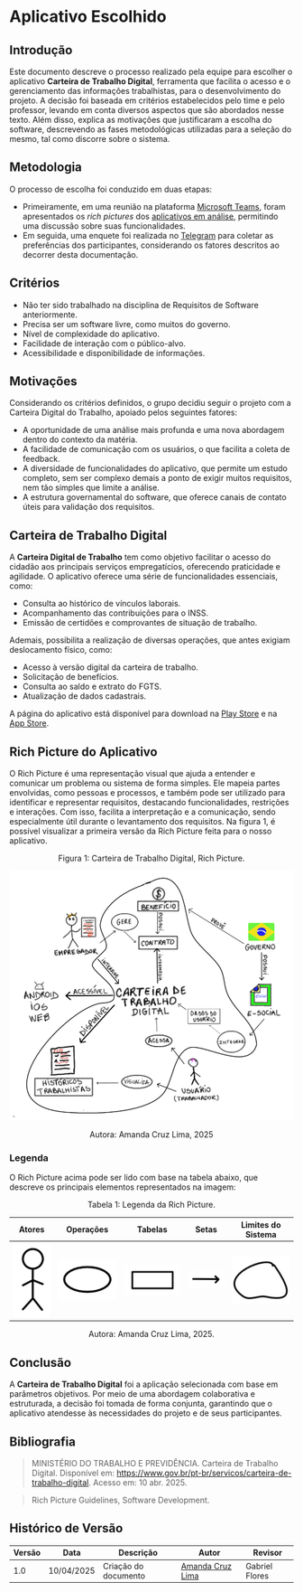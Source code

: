 # Aplicativo Escolhido

## Introdução

Este documento descreve o processo realizado pela equipe para escolher o aplicativo **Carteira de Trabalho Digital**, ferramenta que facilita o acesso e o gerenciamento das informações trabalhistas, para o desenvolvimento do projeto. A decisão foi baseada em critérios estabelecidos pelo time e pelo professor, levando em conta diversos aspectos que são abordados nesse texto. Além disso, explica as motivações que justificaram a escolha do software, descrevendo as fases metodológicas utilizadas para a seleção do mesmo, tal como discorre sobre o sistema.

## Metodologia
O processo de escolha foi conduzido em duas etapas:
- Primeiramente, em uma reunião na plataforma [Microsoft Teams](https://teams.microsoft.com), foram apresentados os *rich pictures* dos [aplicativos em análise](), permitindo uma discussão sobre suas funcionalidades. 
- Em seguida, uma enquete foi realizada no [Telegram](https://telegram.org/) para coletar as preferências dos participantes, considerando os fatores descritos ao decorrer desta documentação.

## Critérios
* Não ter sido trabalhado na disciplina de Requisitos de Software anteriormente.
* Precisa ser um software livre, como muitos do governo.
* Nível de complexidade do aplicativo.
* Facilidade de interação com o público-alvo.
* Acessibilidade e disponibilidade de informações.

## Motivações 
Considerando os critérios definidos, o grupo decidiu seguir o projeto com a Carteira Digital do Trabalho, apoiado pelos seguintes fatores:
* A oportunidade de uma análise mais profunda e uma nova abordagem dentro do contexto da matéria.
* A facilidade de comunicação com os usuários, o que facilita a coleta de feedback.
* A diversidade de funcionalidades do aplicativo, que permite um estudo completo, sem ser complexo demais a ponto de exigir muitos requisitos, nem tão simples que limite a análise.
* A estrutura governamental do software, que oferece canais de contato úteis para validação dos requisitos.

## Carteira de Trabalho Digital
A **Carteira Digital de Trabalho** tem como objetivo facilitar o acesso do cidadão aos principais serviços empregatícios, oferecendo praticidade e agilidade. O aplicativo oferece uma série de funcionalidades essenciais, como:
* Consulta ao histórico de vínculos laborais.
* Acompanhamento das contribuições para o INSS.
* Emissão de certidões e comprovantes de situação de trabalho.

Ademais, possibilita a realização de diversas operações, que antes exigiam deslocamento físico, como:
* Acesso à versão digital da carteira de trabalho.
* Solicitação de benefícios.
* Consulta ao saldo e extrato do FGTS.
* Atualização de dados cadastrais.

A página do aplicativo está disponível para download na [Play Store](https://play.google.com/store/apps/details?id=br.gov.dataprev.carteiradigital&hl=pt_BR) e na [App Store](https://apps.apple.com/br/app/carteira-de-trabalho-digital/id1295257499).

## Rich Picture do Aplicativo
O Rich Picture é uma representação visual que ajuda a entender e comunicar um problema ou sistema de forma simples. Ele mapeia partes envolvidas, como pessoas e processos, e também pode ser utilizado para identificar e representar requisitos, destacando funcionalidades, restrições e interações. Com isso, facilita a interpretação e a comunicação, sendo especialmente útil durante o levantamento dos requisitos. Na figura 1, é possível visualizar a primeira versão da Rich Picture feita para o nosso aplicativo.

<p align="center">
    Figura 1: Carteira de Trabalho Digital, Rich Picture.
</p>

![RichPicture-V1](../assets/rp-v1-app-escolhido.png)

<p align="center">
    Autora: Amanda Cruz Lima, 2025
</p>

### Legenda
O Rich Picture acima pode ser lido com base na tabela abaixo, que descreve os principais elementos representados na imagem:
<p align="center">
    Tabela 1: Legenda da Rich Picture.
</p>

| Atores | Operações | Tabelas | Setas | Limites do Sistema |
|--------|-----------|---------|-------|--------------------|
|![](../assets/rp-v1-actors.png)|![](../assets/rp-v1-operations.png)|![](../assets/rp-v1-tables.png)|![](../assets/rp-v1-arrows.png)|![](../assets/rp-v1-boundary.png)|

<p align="center">
    Autora: Amanda Cruz Lima, 2025.
</p>

## Conclusão
A **Carteira de Trabalho Digital** foi a aplicação selecionada com base em parâmetros objetivos. Por meio de uma abordagem colaborativa e estruturada, a decisão foi tomada de forma conjunta, garantindo que o aplicativo atendesse às necessidades do projeto e de seus participantes.

## Bibliografia
>MINISTÉRIO DO TRABALHO E PREVIDÊNCIA. Carteira de Trabalho Digital. Disponível em: https://www.gov.br/pt-br/servicos/carteira-de-trabalho-digital. Acesso em: 10 abr. 2025.

> Rich Picture Guidelines, Software Development.

## Histórico de Versão
| Versão | Data       | Descrição                   | Autor             | Revisor         |
|--------|------------|-----------------------------|-------------------|-----------------|
| 1.0    | 10/04/2025 | Criação do documento        | [Amanda Cruz Lima](https://github.com/mandicrz) |  Gabriel Flores |
